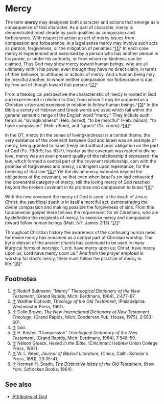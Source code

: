 # Mercy

The term **mercy** may designate both character and actions that
emerge as a consequence of that character. As a part of character,
mercy is demonstrated most clearly by such qualities as compassion
and forbearance. With respect to action an act of mercy issues from
compassion and forbearance; in a legal sense mercy may involve such
acts as pardon, forgiveness, or the mitigation of
penalties.^[[1]](#note-0)^ In each case mercy is experienced and
exercised by a person who has another person in his power, or under
his authority, or from whom no kindness can be claimed. Thus God
may show mercy toward human beings, who are all ultimately within
his power, even though they have no direct claim, in terms of their
behavior, to attitudes or actions of mercy. And a human being may
be merciful another, to whom neither compassion nor forbearance is
due, by free act of though toward that person.^[[2]](#note-1)^

From a theological perspective the characteristic of mercy is
rooted in God and experienced in relation to God, from whom it may
be acquired as a Christian virtue and exercised in relation to
fellow human beings.^[[3]](#note-2)^ In the Bible a variety of
Hebrew and Greek words are used which fall within the general
semantic range of the English word "mercy." They include such terms
as "lovingkindness" (Heb. *ḥesed*), "to be merciful" (Heb.
*ḥānan*), "to have compassion" (Heb. *riḥam*), and "grace" (Gr.
*charis*).^[[4]](#note-3)^

In the OT, mercy (in the sense of lovingkindness) is a central
theme; the very existence of the covenant between God and Israel
was an example of mercy, being granted to Israel freely and without
prior obligation on the part of God (Ps. 79:8-9; Isa. 63:7).
Insofar as the covenant was rooted in divine love, mercy was an
ever-present quality of the relationship it expressed; the law,
which formed a central part of the covenant relationship, cam with
the promise of forgiveness and mercy, contingent upon repentance,
for the breaking of that law.^[[5]](#note-4)^ Yet the divine mercy
extended beyond the obligations of the covenant, so that even when
Israel's sin had exhausted the covenantal category of mercy, still
the loving mercy of God reached beyond the broken covenant in its
promise and compassion to Israel.^[[6]](#note-5)^

With the new covenant the mercy of God is seen in the death of
Jesus Christ; the sacrificial death is in itself a merciful act,
demonstrating the divine compassion and making possible the
forgiveness of sins. From this fundamental gospel there follows the
requirement for all Christians, who are by definition the
recipients of mercy, to exercise mercy and compassion toward fellow
human beings (Matt. 5:7; James 2:13).^[[7]](#note-6)^

Throughout Christian history the awareness of the continuing human
need for divine mercy has remained as a central part of Christian
worship. The kyrie eleison of the ancient church has continued to
be used in many liturgical forms of worship: "Lord, have mercy upon
us; Christ, have mercy upon us; Lord have mercy upon us." And from
the prayer emploed in worship for God's mercy, there must follow
the practice of mercy in life.^[[8]](#note-7)^

## Footnotes

1.  [↑](#ref-0) Rudolf Bultmann, "Mercy"
    *Theological Dictionary of the New Testament*, (Grand Rapids, Mich:
    Eerdmans, 1964), 2:477-87.
2.  [↑](#ref-1) Walther Eichrodt, *Theology of the Old Testament*,
    (Philadelphia: Westminster Press, 1961).
3.  [↑](#ref-2) Colin Brown,
    *The New International Dictionary of New Testament Theology*,
    (Grand Rapids, Mich: Zondervan Pub. House, 1975), 2:593-601.
4.  [↑](#ref-3) Ibid.
5.  [↑](#ref-4) H. Köster, "Compassion"
    *Theological Dictionary of the New Testament*, (Grand Rapids, Mich:
    Eerdmans, 1964), 7:548-59.
6.  [↑](#ref-5) Nelson Glueck, *Hesed in the Bible*, (Cincinnati:
    Hebrew Union College Press, 1967).
7.  [↑](#ref-6) W. L. Reed, *Journal of Biblical Literature*,
    (Chico, Calif.: Scholar's Press, 1881), 23:35-41.
8.  [↑](#ref-7) Norman H. Snaith,
    *The Distinctive Ideas of the Old Testament*, (New York: Schocken
    Books, 1964).

## See also

-   [Attributes of God](Attributes_of_God "Attributes of God")



